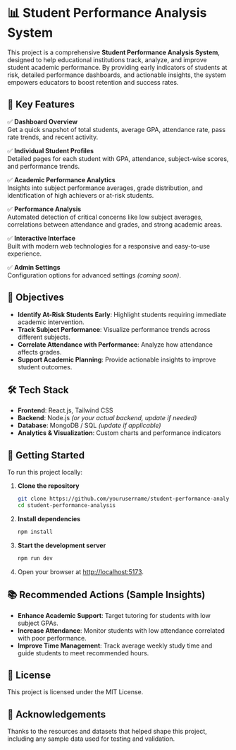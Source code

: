 # 📊 Student Performance Analysis System

This project is a comprehensive **Student Performance Analysis System**, designed to help educational institutions track, analyze, and improve student academic performance. By providing early indicators of students at risk, detailed performance dashboards, and actionable insights, the system empowers educators to boost retention and success rates.

## 🚀 Key Features

✅ **Dashboard Overview**  
Get a quick snapshot of total students, average GPA, attendance rate, pass rate trends, and recent activity.

✅ **Individual Student Profiles**  
Detailed pages for each student with GPA, attendance, subject-wise scores, and performance trends.

✅ **Academic Performance Analytics**  
Insights into subject performance averages, grade distribution, and identification of high achievers or at-risk students.

✅ **Performance Analysis**  
Automated detection of critical concerns like low subject averages, correlations between attendance and grades, and strong academic areas.

✅ **Interactive Interface**  
Built with modern web technologies for a responsive and easy-to-use experience.

✅ **Admin Settings**  
Configuration options for advanced settings *(coming soon)*.

## 🎯 Objectives

- **Identify At-Risk Students Early**: Highlight students requiring immediate academic intervention.
- **Track Subject Performance**: Visualize performance trends across different subjects.
- **Correlate Attendance with Performance**: Analyze how attendance affects grades.
- **Support Academic Planning**: Provide actionable insights to improve student outcomes.

## 🛠️ Tech Stack

- **Frontend**: React.js, Tailwind CSS  
- **Backend**: Node.js *(or your actual backend, update if needed)*  
- **Database**: MongoDB / SQL *(update if applicable)*  
- **Analytics & Visualization**: Custom charts and performance indicators

## 🔧 Getting Started

To run this project locally:

1. **Clone the repository**
    ```bash
    git clone https://github.com/yourusername/student-performance-analysis.git
    cd student-performance-analysis
    ```

2. **Install dependencies**
    ```bash
    npm install
    ```

3. **Start the development server**
    ```bash
    npm run dev
    ```

4. Open your browser at [http://localhost:5173](http://localhost:5173).

## 📚 Recommended Actions (Sample Insights)

- **Enhance Academic Support**: Target tutoring for students with low subject GPAs.
- **Increase Attendance**: Monitor students with low attendance correlated with poor performance.
- **Improve Time Management**: Track average weekly study time and guide students to meet recommended hours.

## 📄 License

This project is licensed under the MIT License.

## 🙌 Acknowledgements

Thanks to the resources and datasets that helped shape this project, including any sample data used for testing and validation.
